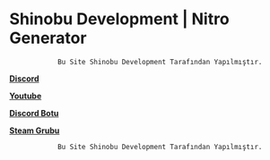 # Shinobu Development | Nitro Generator

                Bu Site Shinobu Development Tarafından Yapılmıştır.

<b>[Discord](https://discord.gg/gNWVtZKnuq)

[Youtube](https://www.youtube.com/channel/UCDTn0iYV6oT0lysxmtRr68Q)

[Discord Botu](https://shinobu-code.glitch.me)

[Steam Grubu](https://www.steamcommunity.com/groups/shinobucode)</b>

                Bu Site Shinobu Development Tarafından Yapılmıştır.
